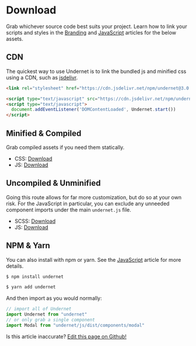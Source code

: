 # Download

Grab whichever source code best suits your project. Learn how to link your scripts and styles in the [Branding](/docs/overview/branding) and [JavaScript](/docs/overview/javascript) articles for the below assets.

## CDN

The quickest way to use Undernet is to link the bundled js and minified css using a CDN, such as [jsdelivr](https://jsdelivr.com).

```html
<link rel="stylesheet" href="https://cdn.jsdelivr.net/npm/undernet@3.0.0/dist/undernet.min.css" integrity="sha256-tzvZKpHQbZ9eRhyPQEOKgDvhpNkn165KD4Iak8hriRA=" crossorigin="anonymous">
```

```html
<script type="text/javascript" src="https://cdn.jsdelivr.net/npm/undernet@3.0.0/dist/undernet.bundle.min.js" integrity="sha256-D3o+oktGTr0zUetWy9YOmHW0LcCddsuy8eWILsqtKI4=" crossorigin="anonymous"></script>
<script type="text/javascript">
  document.addEventListener('DOMContentLoaded', Undernet.start())
</script>
```

## Minified & Compiled

Grab compiled assets if you need them statically.

- CSS: [Download](https://github.com/geotrev/undernet/raw/master/dist/undernet.css.zip)
- JS: [Download](https://github.com/geotrev/undernet/raw/master/dist/undernet.js.zip)

## Uncompiled & Unminified

Going this route allows for far more customization, but do so at your own risk. For the JavaScript in particular, you can exclude any unneeded component imports under the main `undernet.js` file.

- SCSS: [Download](https://github.com/geotrev/undernet/raw/master/dist/undernet.scss.zip)
- JS: [Download](https://github.com/geotrev/undernet/raw/master/dist/undernet.modules.js.zip)

## NPM & Yarn

You can also install with npm or yarn. See the [JavaScript](/docs/overview/javascript) article for more details.

```sh
$ npm install undernet
```

```sh
$ yarn add undernet
```

And then import as you would normally:

```js
// import all of Undernet
import Undernet from "undernet"
// or only grab a single component
import Modal from "undernet/js/dist/components/modal"
```

<p class="has-right-text">Is this article inaccurate? <a href="https://github.com/geotrev/undernet/tree/master/docs/download.md">Edit this page on Github!</a></p>
